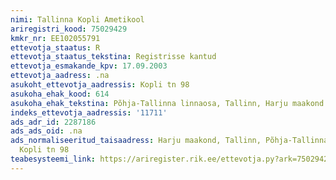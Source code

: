 ```yaml
---
nimi: Tallinna Kopli Ametikool
ariregistri_kood: 75029429
kmkr_nr: EE102055791
ettevotja_staatus: R
ettevotja_staatus_tekstina: Registrisse kantud
ettevotja_esmakande_kpv: 17.09.2003
ettevotja_aadress: .na
asukoht_ettevotja_aadressis: Kopli tn 98
asukoha_ehak_kood: 614
asukoha_ehak_tekstina: Põhja-Tallinna linnaosa, Tallinn, Harju maakond
indeks_ettevotja_aadressis: '11711'
ads_adr_id: 2287186
ads_ads_oid: .na
ads_normaliseeritud_taisaadress: Harju maakond, Tallinn, Põhja-Tallinna linnaosa,
  Kopli tn 98
teabesysteemi_link: https://ariregister.rik.ee/ettevotja.py?ark=75029429&ref=rekvisiidid
---
```

